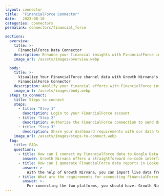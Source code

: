 ```yaml
---
layout: connector
title:  "FinancialForce Connector"
date:   2023-08-10
categories: connectors
permalink: connectors/financial_force

sections:
  overview:
    title: >-
      FinancialForce Data Connector
    description: Enhance your financial insights with FinancialForce integration. Seamlessly merge financial data from FinancialForce with Looker Studio's analytical capabilities, unlocking insights that power financial strategies, forecasting accuracy, and operational excellence.
    image_url: /assets/images/overview.webp

  body:
    title: >-
      Visualize Your FinancialForce channel data with Growth Nirvana's
      FinancialForce Connector
    description: Amplify your financial efforts with FinancialForce insights integrated into Looker Studio.
    image_url: /assets/images/body.webp
  steps_to_connect:
    title: Steps to connect
    steps:
      - title: "Step 1"
        description: Login to your FinancialForce account
      - title: "Step 2"
        description: Authorize the FinancialForce connection to send data to Growth Nirvana
      - title: "Step 3"
        description: Share your dashboard requirements with our data team. We will build the report for you.
    image_url: /assets/images/steps-to-connect.webp
  faq:
    title: FAQs
    questions:
      - title: How can I connect my FinancialForce data to Google Data Studio/Looker Studio?
        answer: Growth Nirvana offers a straightforward no-code interface to connect to FinancialForce data sources.
      - title: How can I generate FinancialForce data reports in Looker Studio?
        answer: >-
          With the help of Growth Nirvana, you can import live data from FinancialForce into Looker Studio. These data can be viewed in charts, tables, and dashboards to generate branded reports that can be shared instantly.
      - title: What are the requirements for connecting FinancialForce and Looker Studio?
        answer: >-
          For connecting the two platforms, you should have: Growth Nirvana Account and FinancialForce Ads Account
---
```

